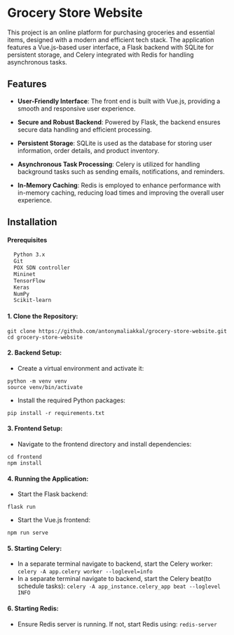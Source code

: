 
# Grocery Store Website

This project is an online platform for purchasing groceries and essential items, designed with a modern and efficient tech stack. The application features a Vue.js-based user interface, a Flask backend with SQLite for persistent storage, and Celery integrated with Redis for handling asynchronous tasks.




## Features

- **User-Friendly Interface**: The front end is built with Vue.js, providing a smooth and responsive user experience.

- **Secure and Robust Backend**: Powered by Flask, the backend ensures secure data handling and efficient processing.

- **Persistent Storage**: SQLite is used as the database for storing user information, order details, and product inventory.

- **Asynchronous Task Processing**: Celery is utilized for handling background tasks such as sending emails, notifications, and reminders.

- **In-Memory Caching**: Redis is employed to enhance performance with in-memory caching, reducing load times and improving the overall user experience.



## Installation

#### Prerequisites
```bash
  Python 3.x
  Git
  POX SDN controller
  Mininet
  TensorFlow
  Keras
  NumPy
  Scikit-learn
```
#### 1. Clone the Repository:
```
git clone https://github.com/antonymaliakkal/grocery-store-website.git
cd grocery-store-website
```
#### 2. Backend Setup:
- Create a virtual environment and activate it:

```
python -m venv venv
source venv/bin/activate
```

- Install the required Python packages:
```
pip install -r requirements.txt
```

#### 3. Frontend Setup:

- Navigate to the frontend directory and install dependencies:
```
cd frontend
npm install
```
#### 4. Running the Application:

- Start the Flask backend:
```
flask run
```
- Start the Vue.js frontend:
```
npm run serve
```
#### 5. Starting Celery:
- In a separate terminal navigate to backend, start the Celery worker:
```celery -A app.celery worker --loglevel=info```
- In a separate terminal navigate to backend, start the Celery beat(to schedule tasks):
```celery -A app_instance.celery_app beat --loglevel INFO```

#### 6. Starting Redis:

- Ensure Redis server is running. If not, start Redis using:
```redis-server```

